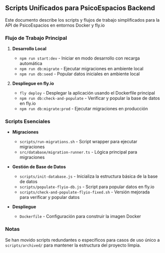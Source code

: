 ## Scripts Unificados para PsicoEspacios Backend

Este documento describe los scripts y flujos de trabajo simplificados para la API de PsicoEspacios en entornos Docker y fly.io

### Flujo de Trabajo Principal

1. **Desarrollo Local**

   - `npm run start:dev` - Iniciar en modo desarrollo con recarga automática
   - `npm run db:migrate` - Ejecutar migraciones en ambiente local
   - `npm run db:seed` - Popular datos iniciales en ambiente local

2. **Despliegue en fly.io**
   - `fly deploy` - Desplegar la aplicación usando el Dockerfile principal
   - `npm run db:check-and-populate` - Verificar y popular la base de datos en fly.io
   - `npm run db:migrate:prod` - Ejecutar migraciones en producción

### Scripts Esenciales

- **Migraciones**

  - `scripts/run-migrations.sh` - Script wrapper para ejecutar migraciones
  - `src/database/migration-runner.ts` - Lógica principal para migraciones

- **Gestión de Base de Datos**

  - `scripts/init-database.js` - Inicializa la estructura básica de la base de datos
  - `scripts/populate-flyio-db.js` - Script para popular datos en fly.io
  - `scripts/check-and-populate-flyio-fixed.sh` - Versión mejorada para verificar y popular datos

- **Despliegue**
  - `Dockerfile` - Configuración para construir la imagen Docker

### Notas

Se han movido scripts redundantes o específicos para casos de uso único a `scripts/archived/` para mantener la estructura del proyecto limpia.
